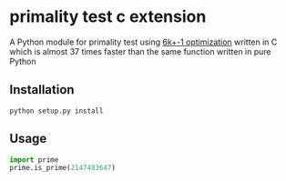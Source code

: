 # primality test c extension
 A Python module for primality test using [6k+-1 optimization](https://en.wikipedia.org/wiki/Primality_test#Simple_methods) written in C which is almost 
 37 times faster than the same function written in pure Python

## Installation
```
python setup.py install
```
## Usage
```py
import prime
prime.is_prime(2147483647)
```
